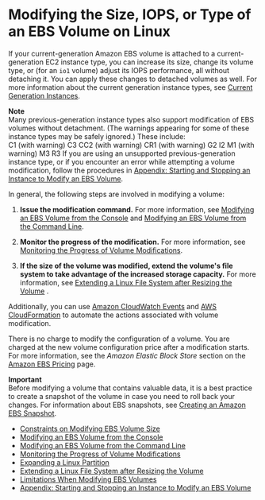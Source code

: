 # Modifying the Size, IOPS, or Type of an EBS Volume on Linux<a name="ebs-modify-volume"></a>

If your current\-generation Amazon EBS volume is attached to a current\-generation EC2 instance type, you can increase its size, change its volume type, or \(for an `io1` volume\) adjust its IOPS performance, all without detaching it\. You can apply these changes to detached volumes as well\. For more information about the current generation instance types, see [Current Generation Instances](http://docs.aws.amazon.com/AWSEC2/latest/UserGuide/instance-types.html#current-gen-instances)\.

**Note**  
Many previous\-generation instance types also support modification of EBS volumes without detachment\. \(The warnings appearing for some of these instance types may be safely ignored\.\) These include:  
C1 \(with warning\)
C3
CC2 \(with warning\)
CR1 \(with warning\)
G2
I2
M1 \(with warning\)
M3
R3
If you are using an unsupported previous\-generation instance type, or if you encounter an error while attempting a volume modification, follow the procedures in [Appendix: Starting and Stopping an Instance to Modify an EBS Volume](stop-start.md)\.

In general, the following steps are involved in modifying a volume:

1. **Issue the modification command\.** For more information, see [Modifying an EBS Volume from the Console](console-modify.md) and [Modifying an EBS Volume from the Command Line](cli-modify.md)\.

1. **Monitor the progress of the modification\.** For more information, see [Monitoring the Progress of Volume Modifications](monitoring_mods.md)\.

1. **If the size of the volume was modified, extend the volume's file system to take advantage of the increased storage capacity\.** For more information, see [Extending a Linux File System after Resizing the Volume](recognize-expanded-volume-linux.md) \.

Additionally, you can use [Amazon CloudWatch Events](http://docs.aws.amazon.com/AmazonCloudWatch/latest/events/) and [AWS CloudFormation](http://docs.aws.amazon.com/AWSCloudFormation/latest/UserGuide/) to automate the actions associated with volume modification\.

There is no charge to modify the configuration of a volume\. You are charged at the new volume configuration price after a modification starts\. For more information, see the *Amazon Elastic Block Store* section on the [Amazon EBS Pricing](https://aws.amazon.com/ebs/pricing) page\.

**Important**  
Before modifying a volume that contains valuable data, it is a best practice to create a snapshot of the volume in case you need to roll back your changes\. For information about EBS snapshots, see [Creating an Amazon EBS Snapshot](http://docs.aws.amazon.com/AWSEC2/latest/UserGuide/ebs-creating-snapshot.html)\.


+ [Constraints on Modifying EBS Volume Size](volume_constraints.md)
+ [Modifying an EBS Volume from the Console](console-modify.md)
+ [Modifying an EBS Volume from the Command Line](cli-modify.md)
+ [Monitoring the Progress of Volume Modifications](monitoring_mods.md)
+ [Expanding a Linux Partition](expand-linux-partition.md)
+ [Extending a Linux File System after Resizing the Volume](recognize-expanded-volume-linux.md)
+ [Limitations When Modifying EBS Volumes](limitations.md)
+ [Appendix: Starting and Stopping an Instance to Modify an EBS Volume](stop-start.md)